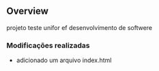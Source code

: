 ## Overview
projeto teste unifor ef
desenvolvimento de softwere

### Modificações realizadas
- adicionado um arquivo index.html